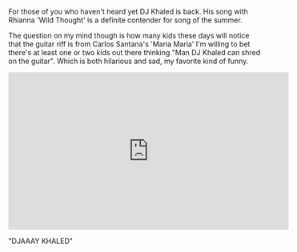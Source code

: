 For those of you who haven't heard yet DJ Khaled is back. His song with Rhianna 'Wild Thought' is a definite contender for song of the summer.

The question on my mind though is how many kids these days will notice that the guitar riff is from Carlos Santana's 'Maria Maria'
I'm willing to bet there's at least one or two kids out there thinking "Man DJ Khaled can shred on the guitar". Which is both hilarious and sad, my favorite kind of funny.

<iframe width="560" height="315" src="https://www.youtube.com/embed/fyaI4-5849w" frameborder="0" allowfullscreen></iframe>

"DJAAAY KHALED"
